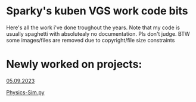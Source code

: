 # Sparky's kuben VGS work code bits
Here's all the work i've done troughout the years. 
Note that my code is usually spaghetti with absolutealy no documentation. Pls don't judge.
BTW some images/files are removed due to copyright/file size constraints


Newly worked on projects:
======
[05.09.2023](./IT2/bits/05.09.2023/)

[Physics-Sim.py](./Other/Tof/dice_roll/sim.py)
